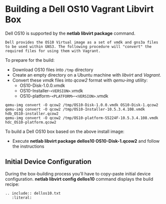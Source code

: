 # Building a Dell OS10 Vagrant Libvirt Box

Dell OS10 is supported by the **netlab libvirt package** command.

```{warning}
Dell provides the OS10 Virtual image as a set of vmdk and gns3a files to be used within GNS3. The following procedure will "convert" the required files for using them with Vagrant.
```

To prepare for the build:

* Download OS10 files into `/tmp` directory
* Create an empty directory on a Ubuntu machine with *libvirt* and *Vagrant*.
* Convert these *vmdk* files into *qcow2* format with *qemu-img* utility:
  * OS10-Disk-1.0.0.vmdk
  * OS10-Installer-`<VERSION>`.vmdk
  * OS10-platform-`<PLATFORM>`-`<VERSION>`.vmdk
```
qemu-img convert -O qcow2 /tmp/OS10-Disk-1.0.0.vmdk OS10-Disk-1.qcow2
qemu-img convert -O qcow2 /tmp/OS10-Installer-10.5.3.4.108.vmdk hdb_OS10-installer.qcow2
qemu-img convert -O qcow2 /tmp/OS10-platform-S5224F-10.5.3.4.108.vmdk hdc_OS10-platform.qcow2
```

To build a Dell OS10 box based on the above install image:

* Execute **netlab libvirt package dellos10 OS10-Disk-1.qcow2** and follow the instructions

## Initial Device Configuration

During the box-building process you'll have to copy-paste initial device configuration. **netlab libvirt config dellos10** command displays the build recipe:

```{eval-rst}
.. include:: dellos10.txt
   :literal:
```



